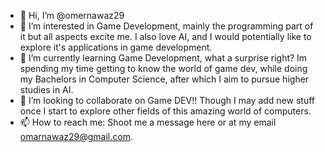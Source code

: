 - 👋 Hi, I’m @omernawaz29
- 👀 I’m interested in Game Development, mainly the programming part of it but all aspects excite me. I also love AI, and I would potentially like to explore it's applications in game development.
- 🌱 I’m currently learning Game Development, what a surprise right? Im spending my time getting to know the world of game dev, while doing my Bachelors in Computer Science, after which I aim to pursue higher studies in AI.
- 💞️ I’m looking to collaborate on Game DEV!! Though I may add new stuff once I start to explore other fields of this amazing world of computers.
- 📫 How to reach me: Shoot me a message here or at my email omarnawaz29@gmail.com. 

<!---
omernawaz29/omernawaz29 is a ✨ special ✨ repository because its `README.md` (this file) appears on your GitHub profile.
You can click the Preview link to take a look at your changes.
--->
